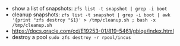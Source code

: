 - show a list of snapshots:  `zfs list -t snapshot | grep -i boot`
- cleanup snapshots: `zfs list -t snapshot | grep -i boot | awk '{print "zfs destroy "$1}' > /tmp/cleanup.sh ; bash -x /tmp/cleanup.sh`
- https://docs.oracle.com/cd/E19253-01/819-5461/gbiqe/index.html
- destroy a pool `sudo zfs destroy -r rpool/incus`